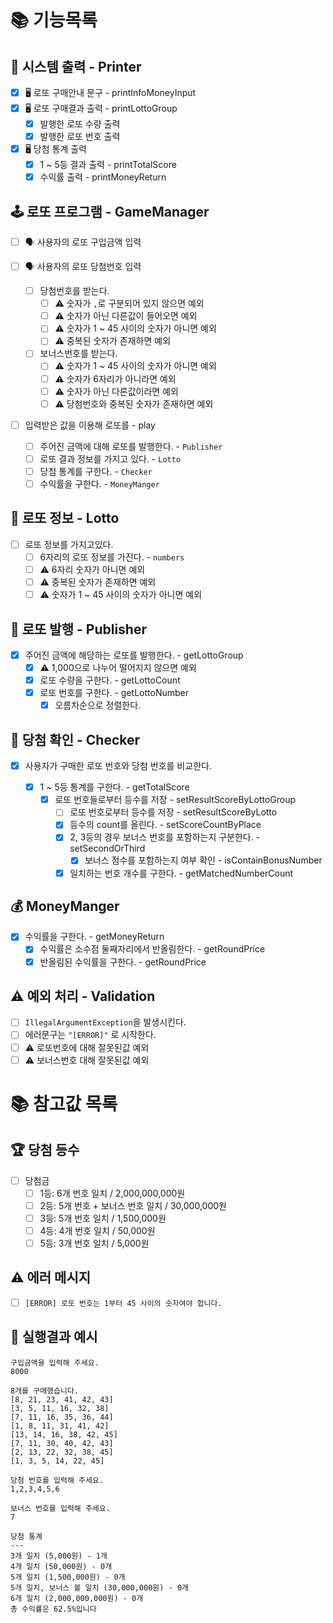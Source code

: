 # 📚 기능목록

## 💭 시스템 출력 - Printer

- [x] 🖥️ 로또 구매안내 문구 - printInfoMoneyInput
- [x] 🖥️ 로또 구매결과 출력 - printLottoGroup
    - [x] 발행한 로또 수량 출력
    - [x] 발행한 로또 번호 출력

- [x] 🖥️ 당첨 통계 출력
    - [x] 1 ~ 5등 결과 출력 - printTotalScore
    - [x] 수익률 출력 - printMoneyReturn

## 🕹️ 로또 프로그램 - GameManager

- [ ] 🗣️ 사용자의 로또 구입금액 입력

- [ ] 🗣️ 사용자의 로또 당첨번호 입력
    - [ ] 당첨번호를 받는다.
        - [ ] ⚠️ 숫자가 `,`로 구분되어 있지 않으면 예외
        - [ ] ⚠️ 숫자가 아닌 다른값이 들어오면 예외
        - [ ] ⚠️ 숫자가 1 ~ 45 사이의 숫자가 아니면 예외
        - [ ] ⚠️ 중복된 숫자가 존재하면 예외
    - [ ] 보너스번호를 받는다.
        - [ ] ⚠️ 숫자가 1 ~ 45 사이의 숫자가 아니면 예외
        - [ ] ⚠️ 숫자가 6자리가 아니라면 예외
        - [ ] ⚠️ 숫자가 아닌 다른값이라면 예외
        - [ ] ⚠️ 당첨번호와 중복된 숫자가 존재하면 예외

- [ ] 입력받은 값을 이용해 로또를 - play
    - [ ] 주어진 금액에 대해 로또를 발행한다. - `Publisher`
    - [ ] 로또 결과 정보를 가지고 있다. - `Lotto`
    - [ ] 당첨 통계를 구한다. - `Checker`
    - [ ] 수익률을 구한다. - `MoneyManger`

## 💭 로또 정보 - Lotto

- [ ] 로또 정보를 가지고있다.
    - [ ] 6자리의 로또 정보를 가진다. - `numbers`
    - [ ] ⚠️ 6자리 숫자가 아니면 예외
    - [ ] ⚠️ 중복된 숫자가 존재하면 예외
    - [ ] ⚠️ 숫자가 1 ~ 45 사이의 숫자가 아니면 예외

## 🎲 로또 발행 - Publisher

- [x] 주어진 금액에 해당하는 로또를 발행한다. - getLottoGroup
    - [x] ⚠️ 1,000으로 나누어 떨어지지 않으면 예외
    - [x] 로또 수량을 구한다. - getLottoCount
    - [x] 로또 번호를 구한다. - getLottoNumber
        - [x] 오름차순으로 정렬한다.

## 🔎 당첨 확인 - Checker

- [x] 사용자가 구매한 로또 번호와 당첨 번호를 비교한다.

    - [x] 1 ~ 5등 통계를 구한다. - getTotalScore
        - [x] 로또 번호들로부터 등수를 저장 - setResultScoreByLottoGroup
            - [ ] 로또 번호로부터 등수를 저장 - setResultScoreByLotto
            - [x] 등수의 count를 올린다. - setScoreCountByPlace
            - [x] 2, 3등의 경우 보너스 번호를 포함하는지 구분한다. - setSecondOrThird
                - [x] 보너스 점수를 포함하는지 여부 확인 - isContainBonusNumber
            - [x] 일치하는 번호 개수를 구한다. - getMatchedNumberCount

## 💰 MoneyManger

- [x] 수익률을 구한다. - getMoneyReturn
    - [x] 수익률은 소수점 둘째자리에서 반올림한다. - getRoundPrice
    - [x] 반올림된 수익률을 구한다. - getRoundPrice

## ⚠️ 예외 처리 - Validation

- [ ] `IllegalArgumentException`을 발생시킨다.
- [ ] 에러문구는 `"[ERROR]"` 로 시작한다.
- [ ] ⚠️ 로또번호에 대해 잘못된값 예외
- [ ] ⚠️ 보너스번호 대해 잘못된값 예외

# 📚 참고값 목록

## 🏆 당첨 등수

- [ ] 당첨금
    - [ ] 1등: 6개 번호 일치 / 2,000,000,000원
    - [ ] 2등: 5개 번호 + 보너스 번호 일치 / 30,000,000원
    - [ ] 3등: 5개 번호 일치 / 1,500,000원
    - [ ] 4등: 4개 번호 일치 / 50,000원
    - [ ] 5등: 3개 번호 일치 / 5,000원

## ⚠️ 에러 메시지

- [ ] `[ERROR] 로또 번호는 1부터 45 사이의 숫자여야 합니다.`

## 📝 실행결과 예시

```text
구입금액을 입력해 주세요.
8000

8개를 구매했습니다.
[8, 21, 23, 41, 42, 43] 
[3, 5, 11, 16, 32, 38] 
[7, 11, 16, 35, 36, 44] 
[1, 8, 11, 31, 41, 42] 
[13, 14, 16, 38, 42, 45] 
[7, 11, 30, 40, 42, 43] 
[2, 13, 22, 32, 38, 45] 
[1, 3, 5, 14, 22, 45]

당첨 번호를 입력해 주세요.
1,2,3,4,5,6

보너스 번호를 입력해 주세요.
7

당첨 통계
---
3개 일치 (5,000원) - 1개
4개 일치 (50,000원) - 0개
5개 일치 (1,500,000원) - 0개
5개 일치, 보너스 볼 일치 (30,000,000원) - 0개
6개 일치 (2,000,000,000원) - 0개
총 수익률은 62.5%입니다
```